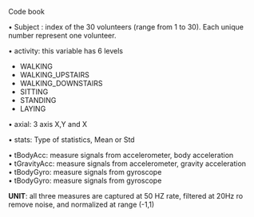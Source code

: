 Code book

•	Subject : index of the 30 volunteers (range from 1 to 30). Each unique number represent one volunteer.

•	activity: this variable has 6 levels
-	WALKING
-	WALKING_UPSTAIRS
-	WALKING_DOWNSTAIRS
-	SITTING
-	STANDING
-	LAYING

•	axial: 3 axis X,Y and X  
  
•	stats: Type of statistics, Mean or Std  
  
•	tBodyAcc: measure signals from accelerometer, body acceleration  
•	tGravityAcc: measure signals from accelerometer, gravity acceleration  
•	tBodyGyro: measure signals from gyroscope  
•	tBodyGyro: measure signals from gyroscope  
  
**UNIT**: all three measures  are captured at 50 HZ rate, filtered at 20Hz ro remove noise, and normalized at range (-1,1)   

